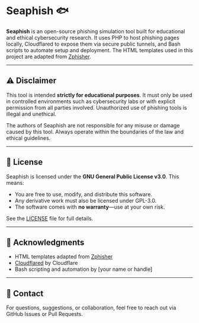 # Seaphish 🐟

**Seaphish** is an open-source phishing simulation tool built for educational and ethical cybersecurity research. It uses PHP to host phishing pages locally, Cloudflared to expose them via secure public tunnels, and Bash scripts to automate setup and deployment. The HTML templates used in this project are adapted from [Zphisher](https://github.com/htr-tech/zphisher).

---

## ⚠️ Disclaimer

This tool is intended **strictly for educational purposes**. It must only be used in controlled environments such as cybersecurity labs or with explicit permission from all parties involved. Unauthorized use of phishing tools is illegal and unethical.

The authors of Seaphish are not responsible for any misuse or damage caused by this tool. Always operate within the boundaries of the law and ethical guidelines.

---

## 📜 License

Seaphish is licensed under the **GNU General Public License v3.0**. This means:

- You are free to use, modify, and distribute this software.
- Any derivative work must also be licensed under GPL-3.0.
- The software comes with **no warranty**—use at your own risk.

See the [LICENSE](LICENSE) file for full details.

---

## 🙌 Acknowledgments

- HTML templates adapted from [Zphisher](https://github.com/htr-tech/zphisher)
- [Cloudflared](https://github.com/cloudflare/cloudflared) by Cloudflare
- Bash scripting and automation by [your name or handle]

---

## 💬 Contact

For questions, suggestions, or collaboration, feel free to reach out via GitHub Issues or Pull Requests.
